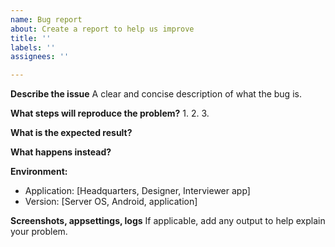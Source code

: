 ```yaml
---
name: Bug report
about: Create a report to help us improve
title: ''
labels: ''
assignees: ''

---
```


**Describe the issue**
A clear and concise description of what the bug is.

**What steps will reproduce the problem?**
1.
2.
3.

**What is the expected result?**

**What happens instead?**

**Environment:**
 - Application: [Headquarters, Designer, Interviewer app]
 - Version: [Server OS, Android, application]

**Screenshots, appsettings, logs**
If applicable, add any output to help explain your problem.
